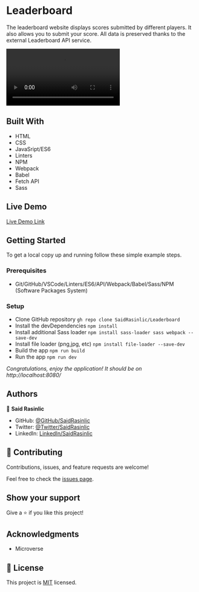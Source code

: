 # Leaderboard
The leaderboard website displays scores submitted by different players. It also allows you to submit your score. All data is preserved thanks to the external Leaderboard API service.

![Video](https://user-images.githubusercontent.com/57558480/163695891-8f3560c6-5241-43d7-874e-eb86edbdbad7.mp4)
## Built With

- HTML
- CSS
- JavaSript/ES6
- Linters
- NPM
- Webpack
- Babel
- Fetch API
- Sass

## Live Demo

[Live Demo Link](https://saidrasinlic.github.io/Leaderboard/)

## Getting Started

To get a local copy up and running follow these simple example steps.

### Prerequisites

- Git/GitHub/VSCode/Linters/ES6/API/Webpack/Babel/Sass/NPM (Software Packages System)

### Setup

- Clone GitHub repository `gh repo clone SaidRasinlic/Leaderboard`
- Install the devDependencies `npm install`
- Install additional Sass loader `npm install sass-loader sass webpack --save-dev`
- Install file loader (png,jpg, etc) `npm install file-loader --save-dev`
- Build the app `npm run build`
- Run the app `npm run dev`

*Congratulations, enjoy the application! It should be on http://localhost:8080/*
## Authors

👤 **Said Rasinlic**

- GitHub: [@GitHub/SaidRasinlic](https://github.com/SaidRasinlic)
- Twitter: [@Twitter/SaidRasinlic](https://twitter.com/SaidRasinlic)
- LinkedIn: [LinkedIn/SaidRasinlic](https://www.linkedin.com/in/saidrasinlic)

## 🤝 Contributing

Contributions, issues, and feature requests are welcome!

Feel free to check the [issues page](../../issues/).

## Show your support

Give a ⭐️ if you like this project!

## Acknowledgments

- Microverse 

## 📝 License

This project is [MIT](LICENSE) licensed.
